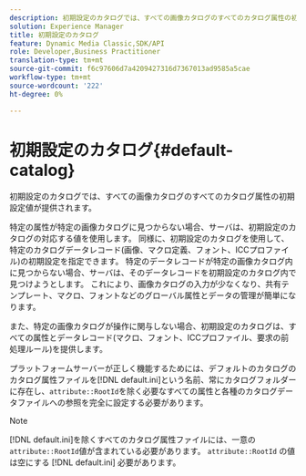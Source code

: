 ```yaml
---
description: 初期設定のカタログでは、すべての画像カタログのすべてのカタログ属性の初期設定値が提供されます。
solution: Experience Manager
title: 初期設定のカタログ
feature: Dynamic Media Classic,SDK/API
role: Developer,Business Practitioner
translation-type: tm+mt
source-git-commit: f6c97606d7a4209427316d7367013ad9585a5cae
workflow-type: tm+mt
source-wordcount: '222'
ht-degree: 0%

---
```



# 初期設定のカタログ{#default-catalog}

初期設定のカタログでは、すべての画像カタログのすべてのカタログ属性の初期設定値が提供されます。

特定の属性が特定の画像カタログに見つからない場合、サーバは、初期設定のカタログの対応する値を使用します。 同様に、初期設定のカタログを使用して、特定のカタログデータレコード(画像、マクロ定義、フォント、ICCプロファイル)の初期設定を指定できます。 特定のデータレコードが特定の画像カタログ内に見つからない場合、サーバは、そのデータレコードを初期設定のカタログ内で見つけようとします。 これにより、画像カタログの入力が少なくなり、共有テンプレート、マクロ、フォントなどのグローバル属性とデータの管理が簡単になります。

また、特定の画像カタログが操作に関与しない場合、初期設定のカタログは、すべての属性とデータレコード(マクロ、フォント、ICCプロファイル、要求の前処理ルール)を提供します。

プラットフォームサーバーが正しく機能するためには、デフォルトのカタログのカタログ属性ファイルを[!DNL default.ini]という名前、常にカタログフォルダーに存在し、`attribute::RootId`を除く必要なすべての属性と各種のカタログデータファイルへの参照を完全に設定する必要があります。

>[!NOTE]
>
>[!DNL default.ini]を除くすべてのカタログ属性ファイルには、一意の`attribute::RootId`値が含まれている必要があります。 `attribute::RootId` の値は空にする [!DNL default.ini] 必要があります。

